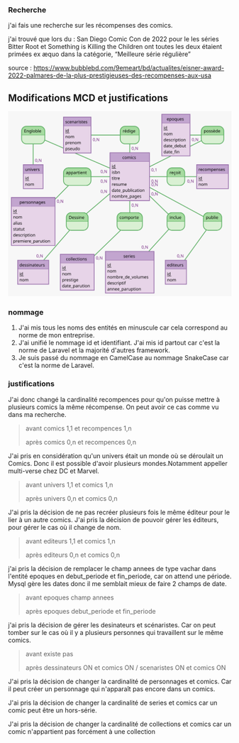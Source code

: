 ### Recherche
j'ai fais une recherche sur les récompenses des comics. 

j'ai trouvé que lors du : San Diego Comic Con de 2022
pour le  les séries Bitter Root et Something is Killing the Children ont toutes les deux étaient primées ex æquo dans la catégorie, “Meilleure série régulière”

source : https://www.bubblebd.com/9emeart/bd/actualites/eisner-award-2022-palmares-de-la-plus-prestigieuses-des-recompenses-aux-usa

## Modifications MCD et justifications

![](./comics.svg)

### nommage

1. J'ai mis tous les noms des entités en minuscule car cela correspond au norme de mon entreprise.
2. J'ai unifié le nommage id et identifiant. J'ai mis id partout car c'est la norme de Laravel et la majorité d'autres framework. 
3. Je suis passé du nommage en CamelCase au nommage SnakeCase car c'est la norme de Laravel.

### justifications

J'ai donc changé la cardinalité recompences pour qu'on puisse mettre à plusieurs comics la même récompense. On peut avoir ce cas comme vu dans ma recherche.

> avant comics 1,1 et recompences 1,n
>
> après comics 0,n et recompences 0,n

J'ai pris en considération qu'un univers était un monde où se déroulait un Comics. Donc il est possible d'avoir plusieurs mondes.Notamment appeller multi-verse chez DC et Marvel.
>avant univers 1,1 et comics 1,n
> 
> après univers 0,n et comics 0,n

J'ai pris la décision de ne pas recréer plusieurs fois le même éditeur pour le lier à un autre comics.
J'ai pris la décision de pouvoir gérer les éditeurs, pour gérer le cas où il change de nom. 

>avant editeurs 1,1 et comics 1,n
> 
> après editeurs 0,n et comics 0,n

j'ai pris la décision de remplacer le champ annees de type vachar dans l'entité epoques en debut_periode et fin_periode, car on attend une période. 
Mysql gère les dates donc il me semblait mieux de faire 2 champs de date.

> avant epoques champ annees 
> 
> après epoques debut_periode et fin_periode

j'ai pris la décision de gérer les desinateurs et scénaristes. 
Car on peut tomber sur le cas où il y a plusieurs personnes qui travaillent sur le même comics.

>avant  existe pas
>
> après dessinateurs ON et comics ON / scenaristes ON et comics ON

J'ai pris la décision de changer la cardinalité de personnages et comics. 
Car il peut créer un personnage qui n'apparaît pas encore dans un comics.

J'ai pris la décision de changer la cardinalité de series et comics car un comic peut être un hors-série. 

J'ai pris la décision de changer la cardinalité de collections et comics car un comic n'appartient pas forcément à une collection 
